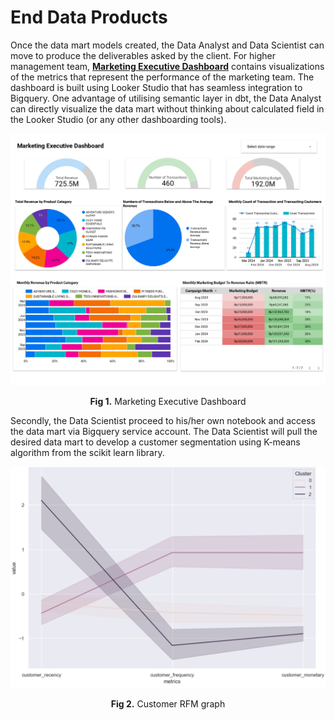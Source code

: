 # End Data Products

Once the data mart models created, the Data Analyst and Data Scientist can move to produce the deliverables asked by the client. For higher management team, [**Marketing Executive Dashboard**](https://lookerstudio.google.com/reporting/042e1c46-36ca-44e6-88e8-1d23ab697ebb) contains visualizations of the metrics that represent the performance of the marketing team. The dashboard is built using Looker Studio that has seamless integration to Bigquery. One advantage of utilising semantic layer in dbt, the Data Analyst can directly visualize the data mart without thinking about calculated field in the Looker Studio (or any other dashboarding tools).

<p align="center"><img src="https://github.com/dioz95/marketing-analytics-engineering/blob/main/assets/dashboard.jpg" width=700/></p>
<p align="center"><strong>Fig 1.</strong> Marketing Executive Dashboard</p>

Secondly, the Data Scientist proceed to his/her own notebook and access the data mart via Bigquery service account. The Data Scientist will pull the desired data mart to develop a customer segmentation using K-means algorithm from the scikit learn library.

<p align="center"><img src="https://github.com/dioz95/marketing-analytics-engineering/blob/main/assets/customer_rfm.png" width=700/></p>
<p align="center"><strong>Fig 2.</strong> Customer RFM graph</p>
